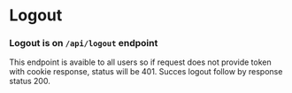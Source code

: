 # Logout
### Logout is on `/api/logout` endpoint
This endpoint is avaible to all users so if request does not provide token with cookie response, status will be 401. Succes logout follow by response status 200.
